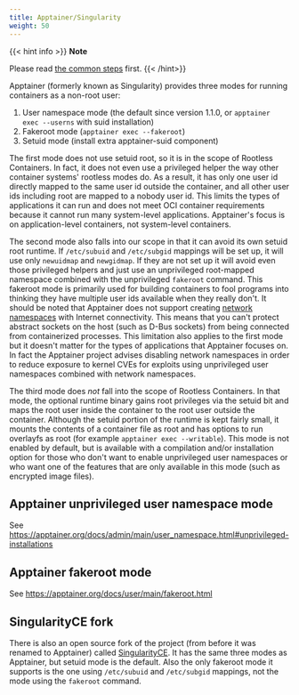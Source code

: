 ```yaml
---
title: Apptainer/Singularity
weight: 50
---
```


{{< hint info >}}
**Note**

Please read [the common steps](../common) first.
{{< /hint>}}

Apptainer (formerly known as Singularity) provides three modes for running containers as a non-root user:
1. User namespace mode (the default since version 1.1.0, or `apptainer exec --userns` with suid installation)
2. Fakeroot mode (`apptainer exec --fakeroot`)
3. Setuid mode (install extra apptainer-suid component)

The first mode does not use setuid root, so it is in the scope of Rootless Containers.
In fact, it does not even use a privileged helper the way other container systems' rootless modes do.
As a result, it has only one user id
directly mapped to the same user id outside the container, and all other user ids including root
are mapped to a nobody user id. 
This limits the types of applications it can run and does not meet OCI container requirements
because it cannot run many system-level applications.
Apptainer's focus is on application-level containers, not system-level containers.

The second mode also falls into our scope in that it can avoid its own setuid root runtime.
If `/etc/subuid` and `/etc/subgid` mappings will be set up, it will use only `newuidmap` and `newgidmap`. 
If they are not set up it will avoid even those privileged helpers and just use an unprivileged root-mapped namespace
combined with the unprivileged `fakeroot` command.
This fakeroot mode is primarily used for building containers to fool programs into thinking they have
multiple user ids available when they really don't.
It should be noted that Apptainer does not
support creating [network namespaces](../../how-it-works/netns/) with Internet connectivity.
This means that you can't protect abstract sockets on the host (such as D-Bus sockets)
from being connected from containerized processes.
This limitation also applies to the first mode but it doesn't matter for the types of applications that
Apptainer focuses on.
In fact the Apptainer project advises disabling network namespaces in order to reduce exposure
to kernel CVEs for exploits using unprivileged user namespaces combined with network namespaces.

The third mode does _not_ fall into the scope of Rootless Containers.  In that mode,
the optional runtime binary gains root privileges via the setuid bit and maps the root user
inside the container to the root user outside the container.  Although the setuid portion
of the runtime is kept fairly small, it mounts the contents of a container file as root
and has options to run overlayfs as root (for example `apptainer exec --writable`).
This mode is not enabled by default, but is available with a compilation and/or installation
option for those who don't want to enable unprivileged user namespaces or who want one
of the features that are only available in this mode (such as encrypted image files).

## Apptainer unprivileged user namespace mode
See https://apptainer.org/docs/admin/main/user_namespace.html#unprivileged-installations
## Apptainer fakeroot mode
See https://apptainer.org/docs/user/main/fakeroot.html

## SingularityCE fork

There is also an open source fork of the project (from before it was renamed to Apptainer) called
[SingularityCE](https://github.com/sylabs/singularity).
It has the same three modes as Apptainer, but setuid mode is the default.
Also the only fakeroot mode it supports is the one using `/etc/subuid` and `/etc/subgid` mappings,
not the mode using the `fakeroot` command.
